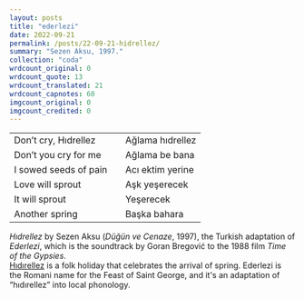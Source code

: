 ```yaml
---
layout: posts
title: "ederlezi"
date: 2022-09-21
permalink: /posts/22-09-21-hidrellez/
summary: "Sezen Aksu, 1997."
collection: "coda"
wrdcount_original: 0
wrdcount_quote: 13
wrdcount_translated: 21
wrdcount_capnotes: 60
imgcount_original: 0
imgcount_credited: 0
---
```

| | | |
|-|-|-|
|<span class="text-body-quote">Don’t cry, Hıdrellez</span>| |<span class="text-body-qtdark">Ağlama hıdrellez</span>|
|<span class="text-body-quote">Don’t you cry for me</span>| |<span class="text-body-qtdark">Ağlama be bana</span>|
|<span class="text-body-quote">I sowed seeds of pain</span>| |<span class="text-body-qtdark">Acı ektim yerine</span>|
|<span class="text-body-quote">Love will sprout</span>| |<span class="text-body-qtdark">Aşk yeşerecek</span>|
|<span class="text-body-quote">It will sprout</span>| |<span class="text-body-qtdark">Yeşerecek</span>|
|<span class="text-body-quote">Another spring</span>| |<span class="text-body-qtdark">Başka bahara</span>|

<span class="text-body-credit">*Hıdrellez* by Sezen Aksu (*Düğün ve Cenaze*, 1997), the Turkish adaptation of *Ederlezi*, which is the soundtrack by Goran Bregović to the 1988 film *Time of the Gypsies*.</span>  
<span class="text-body-credit">[Hıdırellez](https://en.wikipedia.org/wiki/H%C4%B1d%C4%B1rellez) is a folk holiday that celebrates the arrival of spring. Ederlezi is the Romani name for the Feast of Saint George, and it's an adaptation of “hıdırellez” into local phonology.</span>
